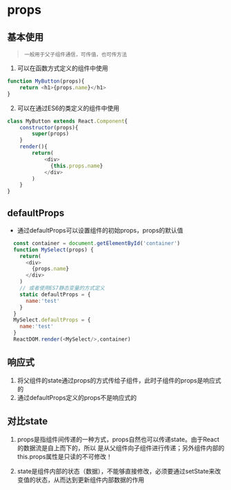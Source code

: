 # props

## 基本使用
  >`一般用于父子组件通信，可传值，也可传方法`
  1. 可以在函数方式定义的组件中使用
  ```js
  function MyButton(props){
      return <h1>{props.name}</h1>
  }
  ```
  2. 可以在通过ES6的类定义的组件中使用
  ```js
  class MyButton extends React.Component{
      constructor(props){
          super(props)
      }
      render(){
          return(
              <div>
                {this.props.name}
              </div>
          )
      }
  }
  ```

## defaultProps
  - 通过defaultProps可以设置组件的初始props，props的默认值
  ```js
    const container = document.getElementById('container')
    function MySelect(props) {
      return(
        <div>
          {props.name}
        </div>
      )
      // 或者使用ES7静态变量的方式定义
      static defaultProps = {
        name:'test'
      }
    }
    MySelect.defaultProps = {
      name:'test'
    }
    ReactDOM.render(<MySelect/>,container)
  ```

## 响应式
  1. 将父组件的state通过props的方式传给子组件，此时子组件的props是响应式的
  2. 通过defaultProps定义的props不是响应式的

## 对比state
  1. props是指组件间传递的一种方式，props自然也可以传递state。由于React的数据流是自上而下的，所以
  是从父组件向子组件进行传递；另外组件内部的this.props属性是只读的不可修改！
  
  2. state是组件内部的状态（数据），不能够直接修改，必须要通过setState来改变值的状态，从而达到更新组件内部数据的作用


